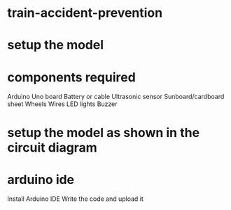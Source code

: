 # train-accident-prevention

# setup the model
# components required
Arduino Uno board
Battery or cable
Ultrasonic sensor
Sunboard/cardboard sheet
Wheels
Wires
LED lights
Buzzer

# setup the model as shown in the circuit diagram

# arduino ide
Install Arduino IDE
Write the code and upload it